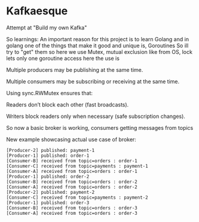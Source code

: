 # Kafkaesque
Attempt at "Build my own Kafka"

So learnings:
An important reason for this project is to learn Golang and in golang one of the 
things that make it good and unique is, Goroutines
So ill try to "get" them
so here we use Mutex, mutual exclusion like from OS, lock lets only one goroutine access
here the use is

Multiple producers may be publishing at the same time.

Multiple consumers may be subscribing or receiving at the same time.

Using sync.RWMutex ensures that:

Readers don’t block each other (fast broadcasts).

Writers block readers only when necessary (safe subscription changes).


So now a basic broker is working, consumers getting messages from topics

New example showcasing actual use case of broker:

```
[Producer-2] published: payment-1
[Producer-1] published: order-1
[Consumer-B] received from topic=orders : order-1
[Consumer-C] received from topic=payments : payment-1
[Consumer-A] received from topic=orders : order-1
[Producer-1] published: order-2
[Consumer-B] received from topic=orders : order-2
[Consumer-A] received from topic=orders : order-2
[Producer-2] published: payment-2
[Consumer-C] received from topic=payments : payment-2
[Producer-1] published: order-3
[Consumer-B] received from topic=orders : order-3
[Consumer-A] received from topic=orders : order-3
```